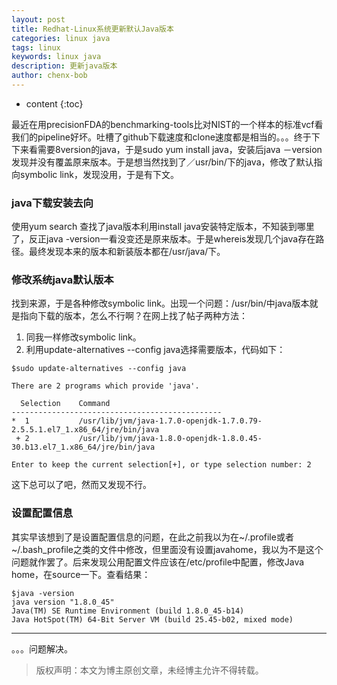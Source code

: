 ```yaml
---
layout: post
title: Redhat-Linux系统更新默认Java版本
categories: linux java
tags: linux
keywords: linux java 
description: 更新java版本
author: chenx-bob
---
```


* content
{:toc}

最近在用precisionFDA的benchmarking-tools比对NIST的一个样本的标准vcf看我们的pipeline好坏。吐槽了github下载速度和clone速度都是相当的。。。终于下下来看需要8version的java，于是sudo yum install java，安装后java －version发现并没有覆盖原来版本。于是想当然找到了／usr/bin/下的java，修改了默认指向symbolic link，发现没用，于是有下文。





### java下载安装去向

使用yum search 查找了java版本利用install java安装特定版本，不知装到哪里了，反正java -version一看没变还是原来版本。于是whereis发现几个java存在路径。最终发现本来的版本和新装版本都在/usr/java/下。

### 修改系统java默认版本
找到来源，于是各种修改symbolic link。出现一个问题：/usr/bin/中java版本就是指向下载的版本，怎么不行啊？在网上找了帖子两种方法：  
1. 同我一样修改symbolic link。  
2. 利用update-alternatives --config java选择需要版本，代码如下：  

```
$sudo update-alternatives --config java

There are 2 programs which provide 'java'.

  Selection    Command
-----------------------------------------------
*  1           /usr/lib/jvm/java-1.7.0-openjdk-1.7.0.79-2.5.5.1.el7_1.x86_64/jre/bin/java
 + 2           /usr/lib/jvm/java-1.8.0-openjdk-1.8.0.45-30.b13.el7_1.x86_64/jre/bin/java

Enter to keep the current selection[+], or type selection number: 2
```
这下总可以了吧，然而又发现不行。

### 设置配置信息
其实早该想到了是设置配置信息的问题，在此之前我以为在~/.profile或者~/.bash_profile之类的文件中修改，但里面没有设置javahome，我以为不是这个问题就作罢了。后来发现公用配置文件应该在/etc/profile中配置，修改Java home，在source一下。查看结果：  

```
$java -version
java version "1.8.0_45"
Java(TM) SE Runtime Environment (build 1.8.0_45-b14)
Java HotSpot(TM) 64-Bit Server VM (build 25.45-b02, mixed mode)
```

---------
。。。问题解决。


  
  
  

  
> 版权声明：本文为博主原创文章，未经博主允许不得转载。